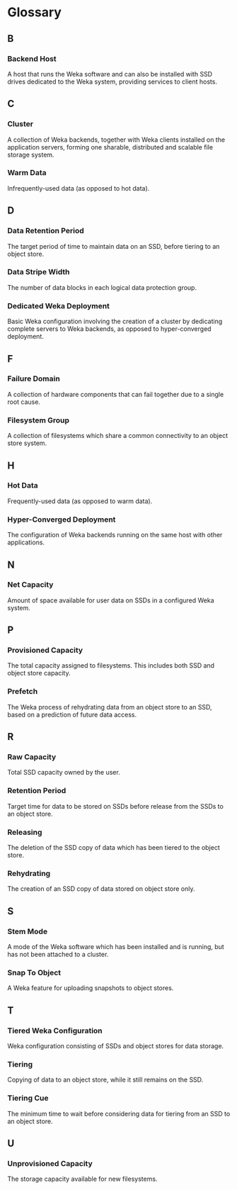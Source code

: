 # Glossary

## B

### Backend Host

A host that runs the Weka software and can also be installed with SSD drives dedicated to the Weka system, providing services to client hosts.

## C

### Cluster

A collection of Weka backends, together with Weka clients installed on the application servers, forming one sharable, distributed and scalable file storage system.

### Warm Data

Infrequently-used data \(as opposed to hot data\).

## D

### Data Retention Period 

The target period of time to maintain data on an SSD, before tiering to an object store.

### Data Stripe Width 

The number of data blocks in each logical data protection group.

### Dedicated Weka Deployment 

Basic Weka configuration involving the creation of a cluster by dedicating complete servers to Weka backends, as opposed to hyper-converged deployment.

## F

### Failure Domain

A collection of hardware components that can fail together due to a single root cause.

### Filesystem Group

A collection of filesystems which share a common connectivity to an object store system.

## H

### Hot Data

Frequently-used data \(as opposed to warm data\).

### Hyper-Converged Deployment

The configuration of Weka backends running on the same host with other applications.

## N

### Net Capacity

Amount of space available for user data on SSDs in a configured Weka system.

## P

### Provisioned Capacity

The total capacity assigned to filesystems. This includes both SSD and object store capacity.

### Prefetch

The Weka process of rehydrating data from an object store to an SSD, based on a prediction of future data access.

## R

### Raw Capacity

Total SSD capacity owned by the user.

### Retention Period

Target time for data to be stored on SSDs before release from the SSDs to an object store.

### Releasing

The deletion of the SSD copy of data which has been tiered to the object store.

### Rehydrating

The creation of an SSD copy of data stored on object store only.

## S

### Stem Mode

A mode of the Weka software which has been installed and is running, but has not been attached to a cluster.

### Snap To Object

A Weka feature for uploading snapshots to object stores.

## T

### Tiered Weka Configuration

Weka configuration consisting of SSDs and object stores for data storage.

### Tiering

Copying of data to an object store, while it still remains on the SSD.

### Tiering Cue

The minimum time to wait before considering data for tiering from an SSD to an object store.

## U

### Unprovisioned Capacity

The storage capacity available for new filesystems.

